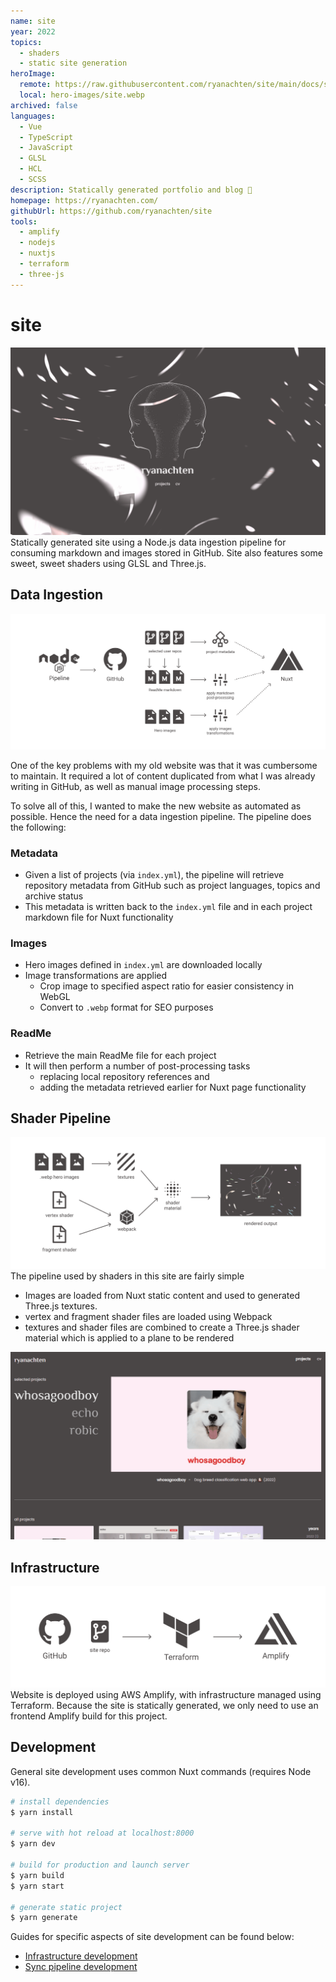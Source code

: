 ```yaml
---
name: site
year: 2022
topics:
  - shaders
  - static site generation
heroImage:
  remote: https://raw.githubusercontent.com/ryanachten/site/main/docs/site-landing.gif
  local: hero-images/site.webp
archived: false
languages:
  - Vue
  - TypeScript
  - JavaScript
  - GLSL
  - HCL
  - SCSS
description: Statically generated portfolio and blog 🚀
homepage: https://ryanachten.com/
githubUrl: https://github.com/ryanachten/site
tools:
  - amplify
  - nodejs
  - nuxtjs
  - terraform
  - three-js
---
```

# site

![landing page](https://github.com/ryanachten/site/raw/main/docs/site-landing.gif)
Statically generated site using a Node.js data ingestion pipeline for consuming markdown and images stored in GitHub. Site also features some sweet, sweet shaders using GLSL and Three.js.

## Data Ingestion

![data ingestion pipeline](https://github.com/ryanachten/site/raw/main/docs/data-sync.png)

One of the key problems with my old website was that it was cumbersome to maintain. It required a lot of content duplicated from what I was already writing in GitHub, as well as manual image processing steps.

To solve all of this, I wanted to make the new website as automated as possible. Hence the need for a data ingestion pipeline. The pipeline does the following:

### Metadata

- Given a list of projects (via `index.yml`), the pipeline will retrieve repository metadata from GitHub such as project languages, topics and archive status
- This metadata is written back to the `index.yml` file and in each project markdown file for Nuxt functionality

### Images

- Hero images defined in `index.yml` are downloaded locally
- Image transformations are applied
  - Crop image to specified aspect ratio for easier consistency in WebGL
  - Convert to `.webp` format for SEO purposes

### ReadMe

- Retrieve the main ReadMe file for each project
- It will then perform a number of post-processing tasks
  - replacing local repository references and
  - adding the metadata retrieved earlier for Nuxt page functionality

## Shader Pipeline

![Shader pipeline](https://github.com/ryanachten/site/raw/main/docs/shader-pipeline.png)
The pipeline used by shaders in this site are fairly simple

- Images are loaded from Nuxt static content and used to generated Three.js textures.
- vertex and fragment shader files are loaded using Webpack
- textures and shader files are combined to create a Three.js shader material which is applied to a plane to be rendered

![projects page](https://github.com/ryanachten/site/raw/main/docs/site-projects.gif)

## Infrastructure

![Infrastructure pipeline](https://github.com/ryanachten/site/raw/main/docs/infrastructure.png)
Website is deployed using AWS Amplify, with infrastructure managed using Terraform. Because the site is statically generated, we only need to use an frontend Amplify build for this project.

## Development

General site development uses common Nuxt commands (requires Node v16).

```bash
# install dependencies
$ yarn install

# serve with hot reload at localhost:8000
$ yarn dev

# build for production and launch server
$ yarn build
$ yarn start

# generate static project
$ yarn generate
```

Guides for specific aspects of site development can be found below:

- [Infrastructure development](https://github.com/ryanachten/site/raw/main/infra/README.md)
- [Sync pipeline development](https://github.com/ryanachten/site/raw/main/sync/README.md)

